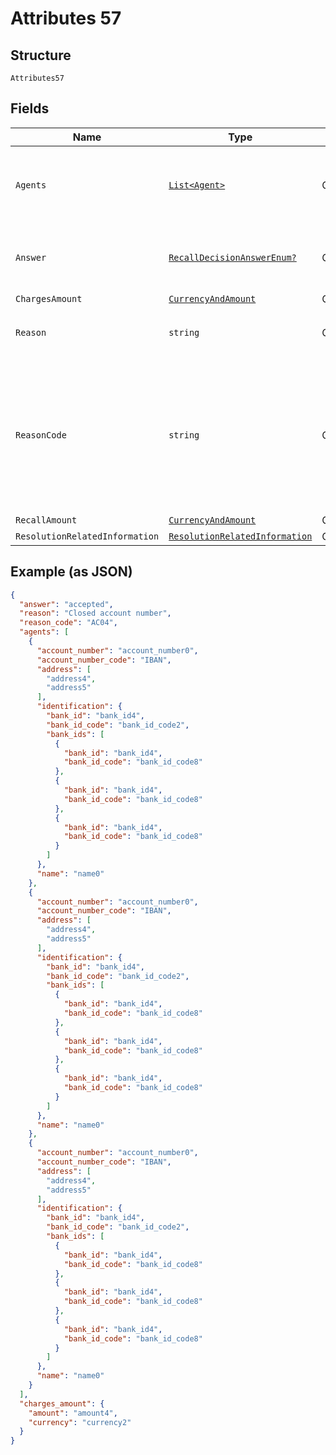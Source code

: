 
# Attributes 57

## Structure

`Attributes57`

## Fields

| Name | Type | Tags | Description |
|  --- | --- | --- | --- |
| `Agents` | [`List<Agent>`](../../doc/models/agent.md) | Optional | Block to represent a Financial Institution/agent in the payment chain |
| `Answer` | [`RecallDecisionAnswerEnum?`](../../doc/models/recall-decision-answer-enum.md) | Optional | Answer to the recall request. Can either be `accepted` or `rejected`. |
| `ChargesAmount` | [`CurrencyAndAmount`](../../doc/models/currency-and-amount.md) | Optional | - |
| `Reason` | `string` | Optional | Optional free text reason in addition to `reason_code` |
| `ReasonCode` | `string` | Optional | Reason for a rejected decision. Required when answer is rejected, ignored otherwise. Has to be a valid [rejected recall decision reason code](http://api-docs.form3.tech/api.html#enumerations-rejected-recall-decision-reason-codes) |
| `RecallAmount` | [`CurrencyAndAmount`](../../doc/models/currency-and-amount.md) | Optional | - |
| `ResolutionRelatedInformation` | [`ResolutionRelatedInformation`](../../doc/models/resolution-related-information.md) | Optional | - |

## Example (as JSON)

```json
{
  "answer": "accepted",
  "reason": "Closed account number",
  "reason_code": "AC04",
  "agents": [
    {
      "account_number": "account_number0",
      "account_number_code": "IBAN",
      "address": [
        "address4",
        "address5"
      ],
      "identification": {
        "bank_id": "bank_id4",
        "bank_id_code": "bank_id_code2",
        "bank_ids": [
          {
            "bank_id": "bank_id4",
            "bank_id_code": "bank_id_code8"
          },
          {
            "bank_id": "bank_id4",
            "bank_id_code": "bank_id_code8"
          },
          {
            "bank_id": "bank_id4",
            "bank_id_code": "bank_id_code8"
          }
        ]
      },
      "name": "name0"
    },
    {
      "account_number": "account_number0",
      "account_number_code": "IBAN",
      "address": [
        "address4",
        "address5"
      ],
      "identification": {
        "bank_id": "bank_id4",
        "bank_id_code": "bank_id_code2",
        "bank_ids": [
          {
            "bank_id": "bank_id4",
            "bank_id_code": "bank_id_code8"
          },
          {
            "bank_id": "bank_id4",
            "bank_id_code": "bank_id_code8"
          },
          {
            "bank_id": "bank_id4",
            "bank_id_code": "bank_id_code8"
          }
        ]
      },
      "name": "name0"
    },
    {
      "account_number": "account_number0",
      "account_number_code": "IBAN",
      "address": [
        "address4",
        "address5"
      ],
      "identification": {
        "bank_id": "bank_id4",
        "bank_id_code": "bank_id_code2",
        "bank_ids": [
          {
            "bank_id": "bank_id4",
            "bank_id_code": "bank_id_code8"
          },
          {
            "bank_id": "bank_id4",
            "bank_id_code": "bank_id_code8"
          },
          {
            "bank_id": "bank_id4",
            "bank_id_code": "bank_id_code8"
          }
        ]
      },
      "name": "name0"
    }
  ],
  "charges_amount": {
    "amount": "amount4",
    "currency": "currency2"
  }
}
```

